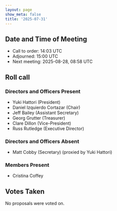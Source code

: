 ```yaml
---
layout: page
show_meta: false
title: '2025-07-31'
---
```


## Date and Time of Meeting

* Call to order: 14:03 UTC
* Adjourned: 15:00 UTC
* Next meeting: 2025-08-28, 08:58 UTC

## Roll call

### Directors and Officers Present

* Yuki Hattori (President)
* Daniel Izquierdo Cortazar (Chair)
* Jeff Bailey (Assistant Secretary)
* Georg Grutter (Treasurer)
* Clare Dillon (Vice-President)
* Russ Rutledge (Executive Director)

### Directors and Officers Absent

* Matt Cobby (Secretary) (proxied by Yuki Hattori)

### Members Present

* Cristina Coffey

## Votes Taken

No proposals were voted on.
